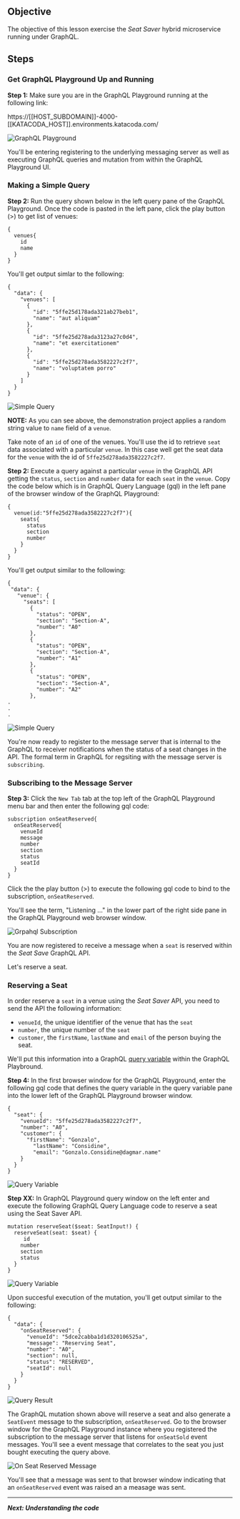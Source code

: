 ## Objective
The objective of this lesson exercise the *Seat Saver* hybrid microservice running under GraphQL.

## Steps

### Get GraphQL Playground Up and Running

**Step 1:** Make sure you are in the GraphQL Playground running at the following link:

https://[[HOST_SUBDOMAIN]]-4000-[[KATACODA_HOST]].environments.katacoda.com/

![GraphQL Playground](mstran-005/assets/seat-saver-01.png)

You'll be entering registering to the underlying messaging server as well as executing GraphQL queries and mutation from within the GraphQL Playground UI.

### Making a Simple Query

**Step 2:** Run the query shown below in the left query pane of the GraphQL Playground. Once the code is pasted in the left pane, click the play button (>) to get list of venues:

```
{
  venues{
    id
    name
  }
}

```

You'll get output simlar to the following:

```
{
  "data": {
    "venues": [
      {
        "id": "5ffe25d178ada321ab27beb1",
        "name": "aut aliquam"
      },
      {
        "id": "5ffe25d278ada3123a27c0d4",
        "name": "et exercitationem"
      },
      {
        "id": "5ffe25d278ada3582227c2f7",
        "name": "voluptatem porro"
      }
    ]
  }
}

```

![Simple Query](mstran-005/assets/graphql-query-01.png)

**NOTE:** As you can see above, the demonstration project applies a random string value to `name` field of a `venue`.

Take note of an `id` of one of the venues. You'll use the id to retrieve `seat` data associated with a particular `venue`. In this case well get the seat data for the `venue` with the id of `5ffe25d278ada3582227c2f7`.

**Step 2:** Execute a query against a particular `venue` in the GraphQL API getting the `status`, `section` and `number` data for each `seat` in the `venue`. Copy the code below which is in GraphQL Query Language (gql) in the left pane of the browser window of the GraphQL Playground: 


```
{
  venue(id:"5ffe25d278ada3582227c2f7"){
    seats{
      status
      section
      number
    }
  }
}

```

You'll get output similar to the following:

 ```
 {
  "data": {
    "venue": {
      "seats": [
        {
          "status": "OPEN",
          "section": "Section-A",
          "number": "A0"
        },
        {
          "status": "OPEN",
          "section": "Section-A",
          "number": "A1"
        },
        {
          "status": "OPEN",
          "section": "Section-A",
          "number": "A2"
        },
 .
 .
 .       
 
 ```
![Simple Query](mstran-005/assets/graphql-query-02.png)

You're now ready to register to the message server that is internal to the GraphQL to receiver notifications when the status of a seat changes in the API. The formal term in GraphQL for regsiting with the message server is `subscribing`.

### Subscribing to the Message Server

**Step 3:** Click the `New Tab` tab at the top left of the GraphQL Playground menu bar and then enter the following gql code:

```
subscription onSeatReserved{
  onSeatReserved{
    venueId
    message
    number
    section
    status
    seatId  
  }
}
```
Click the the play button (>) to execute the following gql code to bind to the subscription, `onSeatReserved`.

You'll see the term, "Listening ..." in the lower part of the right side pane in the GraphQL Playground web browser window.

 ![Grpahql Subscription](mstran-005/assets/on-subscription-02.png)

You are now registered to receive a message when a `seat` is reserved within the *Seat Save* GraphQL API.

Let's reserve a seat.


### Reserving a Seat

In order reserve a `seat` in a venue using the *Seat Saver* API, you need to send the API the following information:

* `venueId`, the unique identifier of the venue that has the `seat`
* `number`, the unique number of the `seat`
* `customer`, the `firstName`, `lastName` and `email` of the person buying the seat.

We'll put this information into a GraphQL [query variable](https://blog.apollographql.com/the-anatomy-of-a-graphql-query-6dffa9e9e747) within the GraphQL Playbround.

**Step 4:** In the first browser window for the GraphQL Playground,  enter the following gql code that defines the query variable in the query variable pane into the lower left of the GraphQL Playground browser window.

```
{
  "seat": {
    "venueId": "5ffe25d278ada3582227c2f7",
    "number": "A0",
    "customer": {
      "firstName": "Gonzalo",
  		"lastName": "Considine",
  		"email": "Gonzalo.Considine@dagmar.name" 
    }
  }
}

```

 ![Query Variable](mstran-005/assets/query-variable-01.png)

**Step XX:** In GraphQL Playground query window on the left enter and execute the following GraphQL Query Language code to reserve a seat using the Seat Saver API.

```
mutation reserveSeat($seat: SeatInput!) {
  reserveSeat(seat: $seat) {
  	 id
    number
    section
    status 
  }
}
```

![Query Variable](mstran-005/assets/query-query-01.png)
 
Upon succesful execution of the mutation, you'll get output similar to the following:
 
```
{
  "data": {
    "onSeatReserved": {
      "venueId": "5dce2cabba1d1d320106525a",
      "message": "Reserving Seat",
      "number": "A0",
      "section": null,
      "status": "RESERVED",
      "seatId": null
    }
  }
}
```
![Query Result](mstran-005/assets/query-result-01.png)

The GraphQL mutation shown above will reserve a seat and also generate a `SeatEvent` message to the subscription, `onSeatReserved`. Go to the browser window for the GraphQL Playground instance where you registered the subscription to the message server that listens for `onSeatSold` event messages. You'll see a event message that correlates to the seat you just bought executing the query above.

![On Seat Reserved Message](mstran-005/assets/onseatreserved-01.png)

You'll see that a message was sent to that browser window indicating that an `onSeatReserved` event was raised an a measage was sent.





---

***Next: Understanding the code***